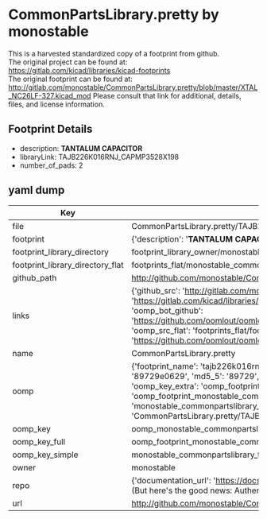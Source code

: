 # CommonPartsLibrary.pretty by monostable  
This is a harvested standardized copy of a footprint from github.  
The original project can be found at:  
https://gitlab.com/kicad/libraries/kicad-footprints  
The original footprint can be found at:
http://gitlab.com/monostable/CommonPartsLibrary.pretty/blob/master/XTAL_NC26LF-327.kicad_mod
Please consult that link for additional, details, files, and license information.  
## Footprint Details
* description: <b>TANTALUM CAPACITOR</b>  
* libraryLink: TAJB226K016RNJ_CAPMP3528X198  
* number_of_pads: 2  
## yaml dump  
| Key | Value |  
| --- | --- |  
| file | CommonPartsLibrary.pretty/TAJB226K016RNJ_CAPMP3528X198.kicad_mod |  
| footprint | {'description': '<b>TANTALUM CAPACITOR</b>', 'libraryLink': 'TAJB226K016RNJ_CAPMP3528X198', 'number_of_pads': 2} |  
| footprint_library_directory | footprint_library_owner/monostable_CommonPartsLibrary.pretty |  
| footprint_library_directory_flat | footprints_flat/monostable_commonpartslibrary_tajb226k016rnj_capmp3528x198/working |  
| github_path | http://github.com/monostable/CommonPartsLibrary.pretty/blob/master/TAJB226K016RNJ_CAPMP3528X198.kicad_mod |  
| links | {'github_src': 'http://gitlab.com/monostable/CommonPartsLibrary.pretty/blob/master/XTAL_NC26LF-327.kicad_mod', 'github_src_repo': 'https://gitlab.com/kicad/libraries/kicad-footprints', 'oomp_bot': 'footprints/monostable_commonpartslibrary_tajb226k016rnj_capmp3528x198/working', 'oomp_bot_github': 'https://github.com/oomlout/oomlout_oomp_footprint_bot/tree/main/footprints/monostable_commonpartslibrary_tajb226k016rnj_capmp3528x198/working', 'oomp_src_flat': 'footprints_flat/footprints_flat/monostable_commonpartslibrary_tajb226k016rnj_capmp3528x198/working', 'oomp_src_flat_github': 'https://github.com/oomlout/oomlout_oomp_footprint_src/tree/main/footprints_flat/monostable_commonpartslibrary_tajb226k016rnj_capmp3528x198/working'} |  
| name | CommonPartsLibrary.pretty |  
| oomp | {'footprint_name': 'tajb226k016rnj_capmp3528x198', 'library_name': 'commonpartslibrary', 'md5': '89729e0629f6b88105673c271b6460b9', 'md5_10': '89729e0629', 'md5_5': '89729', 'md5_6': '89729e', 'oomp_key': 'oomp_monostable_commonpartslibrary_tajb226k016rnj_capmp3528x198', 'oomp_key_extra': 'oomp_footprint_monostable_commonpartslibrary_tajb226k016rnj_capmp3528x198', 'oomp_key_full': 'oomp_footprint_monostable_commonpartslibrary_tajb226k016rnj_capmp3528x198_89729e', 'oomp_key_simple': 'monostable_commonpartslibrary_tajb226k016rnj_capmp3528x198', 'original_filename': 'CommonPartsLibrary.pretty/TAJB226K016RNJ_CAPMP3528X198.kicad_mod', 'owner_name': 'monostable'} |  
| oomp_key | oomp_monostable_commonpartslibrary_tajb226k016rnj_capmp3528x198 |  
| oomp_key_full | oomp_footprint_monostable_commonpartslibrary_tajb226k016rnj_capmp3528x198 |  
| oomp_key_simple | monostable_commonpartslibrary_tajb226k016rnj_capmp3528x198 |  
| owner | monostable |  
| repo | {'documentation_url': 'https://docs.github.com/rest/overview/resources-in-the-rest-api#rate-limiting', 'message': "API rate limit exceeded for 84.66.173.59. (But here's the good news: Authenticated requests get a higher rate limit. Check out the documentation for more details.)"} |  
| url | http://github.com/monostable/CommonPartsLibrary.pretty |  

